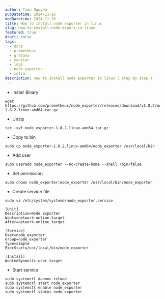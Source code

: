 ```yaml
---
author: Tien Nguyen
pubDatetime: 2024-11-26
modDatetime: 2024-11-26
title: How to install node exporter in linux
slug: how-to-install-node-export-in-linux
featured: true
draft: false
tags:
  - docs
  - prometheus
  - grafana
  - monitor
  - logs
  - node_exporter
  - infra
description: How to install node exporter in linux ( step by step )
---
```


- Install Binary
```
wget https://github.com/prometheus/node_exporter/releases/download/v1.8.2/node_exporter-1.8.2.linux-amd64.tar.gz
```
- Unzip
```
tar -xvf node_exporter-1.8.2.linux-amd64.tar.gz
```
- Copy to bin
```
sudo cp node_exporter-1.8.2.linux-amd64/node_exporter /usr/local/bin
```
- Add user
```
sudo useradd node_exporter --no-create-home --shell /bin/false
```
- Set permission
```
sudo chown node_exporter:node_exporter /usr/local/bin/node_exporter
```
- Create service file
```
sudo vi /etc/system/systemd/node_exporter.service
```
```
[Unit]  
Description=Node Exporter  
Wants=network-online.target  
After=network-online.target  
  
[Service]  
User=node_exporter  
Group=node_exporter  
Type=simple  
ExecStart=/usr/local/bin/node_exporter  
  
[Install]  
WantedBy=multi-user.target
```
- Start service
```
sudo systemctl daemon-reload
sudo systemctl start node_exporter  
sudo systemctl enable node_exporter
sudo systemctl status node_exporter
```